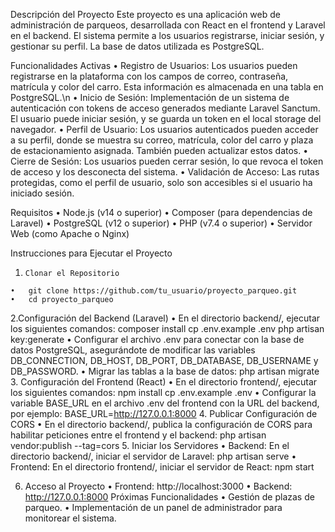 Descripción del Proyecto
  Este proyecto es una aplicación web de administración de parqueos, desarrollada con React en el frontend y Laravel en el backend. El sistema permite a los usuarios registrarse, iniciar sesión, y gestionar su perfil. La base de datos utilizada es PostgreSQL.

Funcionalidades Activas
  •	Registro de Usuarios: Los usuarios pueden registrarse en la plataforma con los campos de correo, contraseña, matrícula y color del carro. Esta información es almacenada en una tabla en PostgreSQL.\n
  •	Inicio de Sesión: Implementación de un sistema de autenticación con tokens de acceso generados mediante Laravel Sanctum. El usuario puede iniciar sesión, y se guarda un token en el local storage del navegador.
  •	Perfil de Usuario: Los usuarios autenticados pueden acceder a su perfil, donde se muestra su correo, matrícula, color del carro y plaza de estacionamiento asignada. También pueden actualizar estos datos.
  •	Cierre de Sesión: Los usuarios pueden cerrar sesión, lo que revoca el token de acceso y los desconecta del sistema.
  •	Validación de Acceso: Las rutas protegidas, como el perfil de usuario, solo son accesibles si el usuario ha iniciado sesión.

Requisitos
  •	Node.js (v14 o superior)
  •	Composer (para dependencias de Laravel)
  •	PostgreSQL (v12 o superior)
  •	PHP (v7.4 o superior)
  •	Servidor Web (como Apache o Nginx)


Instrucciones para Ejecutar el Proyecto
  1.	 Clonar el Repositorio
    •	git clone https://github.com/tu_usuario/proyecto_parqueo.git
    •	cd proyecto_parqueo

2.Configuración del Backend (Laravel)
•	En el directorio backend/, ejecutar los siguientes comandos:
composer install
cp .env.example .env
php artisan key:generate
•	Configurar el archivo .env para conectar con la base de datos PostgreSQL, asegurándote de modificar las variables DB_CONNECTION, DB_HOST, DB_PORT, DB_DATABASE, DB_USERNAME y DB_PASSWORD.
•	Migrar las tablas a la base de datos:
php artisan migrate
3. Configuración del Frontend (React)
•	En el directorio frontend/, ejecutar los siguientes comandos:
npm install
cp .env.example .env
•	Configurar la variable BASE_URL en el archivo .env del frontend con la URL del backend, por ejemplo:
BASE_URL=http://127.0.0.1:8000
4. Publicar Configuración de CORS
•	En el directorio backend/, publica la configuración de CORS para habilitar peticiones entre el frontend y el backend:
php artisan vendor:publish --tag=cors
5. Iniciar los Servidores
•	Backend: En el directorio backend/, iniciar el servidor de Laravel:
php artisan serve
•	Frontend: En el directorio frontend/, iniciar el servidor de React:
npm start

6. Acceso al Proyecto
•	Frontend: http://localhost:3000
•	Backend: http://127.0.0.1:8000
Próximas Funcionalidades
•	Gestión de plazas de parqueo.
•	Implementación de un panel de administrador para monitorear el sistema.
